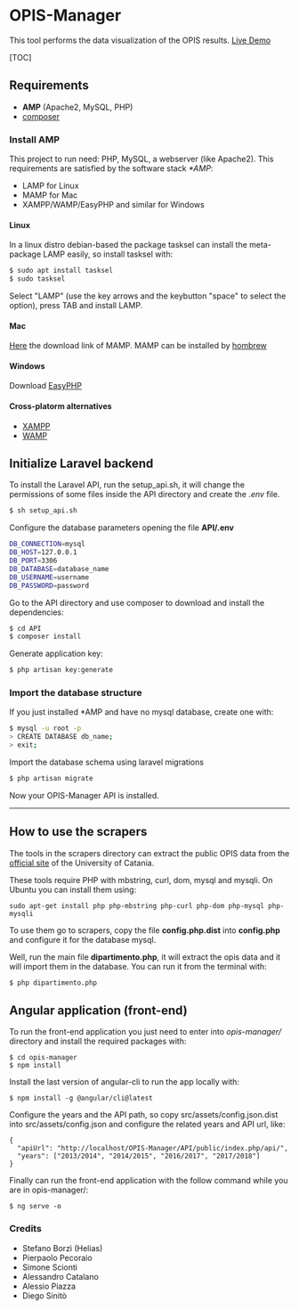# OPIS-Manager
This tool performs the data visualization of the OPIS results. [Live Demo](https://unict-dmi.github.io/OPIS-Manager/) 

[TOC]

## Requirements

- **AMP** (Apache2, MySQL, PHP)
- [composer](https://getcomposer.org/doc/00-intro.md)



### Install AMP

This project to run need: PHP, MySQL, a webserver (like Apache2).
This requirements are satisfied by the software stack *\*AMP*:

- LAMP for Linux
- MAMP for Mac
- XAMPP/WAMP/EasyPHP and similar for Windows



#### Linux

In a linux distro debian-based the package tasksel can install the meta-package LAMP easily, so install tasksel with:
```bash
$ sudo apt install tasksel
$ sudo tasksel
```

Select "LAMP" (use the key arrows and the keybutton "space" to select the option), press TAB and install LAMP.

#### Mac

[Here](https://www.mamp.info/en/downloads/) the download link of MAMP.
MAMP can be installed by [hombrew](https://gist.github.com/alanthing/4089298)

#### Windows

Download [EasyPHP](http://www.easyphp.org/download.php)

#### Cross-platorm alternatives

- [XAMPP](https://www.apachefriends.org/download.html)
- [WAMP](http://www.wampserver.com/en/)



## Initialize Laravel backend 

To install the Laravel API, run the setup_api.sh, it will change the permissions of some files inside the API directory and create the *.env* file.

```bash
$ sh setup_api.sh
```

Configure the database parameters opening the file **API/.env**

```bash
DB_CONNECTION=mysql
DB_HOST=127.0.0.1
DB_PORT=3306
DB_DATABASE=database_name
DB_USERNAME=username
DB_PASSWORD=password
```

Go to the API directory and use composer to download and install the dependencies:

```bash
$ cd API
$ composer install
```

Generate application key:

```bash
$ php artisan key:generate
```



### Import the database structure 

If you just installed *AMP and have no mysql database, create one with:

```bash
$ mysql -u root -p
> CREATE DATABASE db_name;
> exit;
```

Import the database schema using laravel migrations 

```bash
$ php artisan migrate
```

Now your OPIS-Manager API is installed.



---

## How to use the scrapers

The tools in the scrapers directory can extract the public OPIS data from the [official site](http://www.rett.unict.it/nucleo/val_did/anno_1617/) of the University of Catania.

These tools require PHP with mbstring, curl, dom, mysql and mysqli. On Ubuntu you can install them using:

```sudo apt-get install php php-mbstring php-curl php-dom php-mysql php-mysqli```

To use them go to scrapers, copy the file **config.php.dist** into **config.php** and configure it for the database mysql.

Well, run the main file **dipartimento.php**, it will extract the opis data and it will import them in the database.
You can run it from the terminal with:

```bash
$ php dipartimento.php
```




## Angular application (front-end)

To run the front-end application you just need to enter into *opis-manager/* directory and install the required packages with:
```
$ cd opis-manager
$ npm install
```

Install the last version of angular-cli to run the app locally with:
```
$ npm install -g @angular/cli@latest
```

Configure the years and the API path, so copy src/assets/config.json.dist into src/assets/config.json and configure the related years and API url, like:

```
{
  "apiUrl": "http://localhost/OPIS-Manager/API/public/index.php/api/",
  "years": ["2013/2014", "2014/2015", "2016/2017", "2017/2018"]
}
```

Finally can run the front-end application with the follow command while you are in opis-manager/:
```
$ ng serve -o
```

### Credits

- Stefano Borzì (Helias)
- Pierpaolo Pecoraio
- Simone Scionti
- Alessandro Catalano
- Alessio Piazza
- Diego Sinitò
